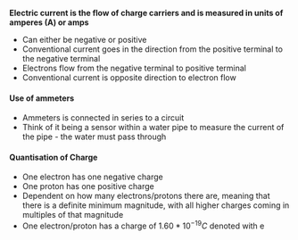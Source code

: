 **Electric current is the flow of charge carriers and is measured in units of amperes (A) or amps**

- Can either be negative or positive
- Conventional current goes in the direction from the positive terminal to the negative terminal
- Electrons flow from the negative terminal to positive terminal
- Conventional current is opposite direction to electron flow

#### Use of ammeters
- Ammeters is connected in series to a circuit
- Think of it being a sensor within a water pipe to measure the current of the pipe - the water must pass through

#### Quantisation of Charge
- One electron has one negative charge
- One proton has one positive charge
- Dependent on how many electrons/protons there are, meaning that there is a definite minimum magnitude, with all higher charges coming in multiples of that magnitude
- One electron/proton has a charge of $1.60 * 10^{-19}C$ denoted with e